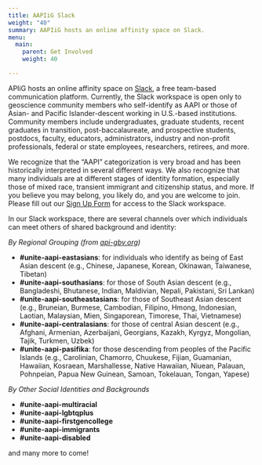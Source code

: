 ```yaml
---
title: AAPIiG Slack
weight: "40"
summary: AAPIiG hosts an online affinity space on Slack.
menu:
  main:
    parent: Get Involved
    weight: 40

---
```

APIiG hosts an online affinity space on [Slack](https://slack.com), a free team-based communication platform. Currently, the Slack workspace is open only to geoscience community members who self-identify as AAPI or those of Asian- and Pacific Islander-descent working in U.S.-based institutions. Community members include undergraduates, graduate students, recent graduates in transition, post-baccalaureate, and prospective students, postdocs, faculty, educators, administrators, industry and non-profit professionals, federal or state employees, researchers, retirees, and more.

We recognize that the “AAPI” categorization is very broad and has been historically interpreted in several different ways. We also recognize that many  individuals are at different stages of identity formation, especially those of mixed race, transient immigrant and citizenship status, and more. If you believe you may belong, you likely do, and you are welcome to join. Please fill out our [Sign Up Form](getinvolved/joinus) for access to the Slack workspace.

In our Slack workspace, there are several channels over which individuals can meet others of shared background and identity:

_By Regional Grouping (from_ [_api-gbv.org_](https://www.api-gbv.org)_)_

* **#unite-aapi-eastasians**: for individuals who identify as being of East Asian descent (e.g., Chinese, Japanese, Korean, Okinawan, Taiwanese, Tibetan)
* **#unite-aapi-southasians**: for those of South Asian descent (e.g., Bangladeshi, Bhutanese, Indian, Maldivian, Nepali, Pakistani, Sri Lankan)
* **#unite-aapi-southeastasians**: for those of Southeast Asian descent (e.g., Bruneian, Burmese, Cambodian, Filipino, Hmong, Indonesian, Laotian, Malaysian, Mien, Singaporean, Timorese, Thai, Vietnamese)
* **#unite-aapi-centralasians**: for those of central Asian descent (e.g., Afghani, Armenian, Azerbaijani, Georgians, Kazakh, Kyrgyz, Mongolian, Tajik, Turkmen, Uzbek)
* **#unite-aapi-pasifika**: for those descending from peoples of the Pacific Islands (e.g., Carolinian, Chamorro, Chuukese, Fijian, Guamanian, Hawaiian, Kosraean, Marshallesse, Native Hawaiian, Niuean, Palauan, Pohnpeian, Papua New Guinean, Samoan, Tokelauan, Tongan, Yapese)

_By Other Social Identities and Backgrounds_

* **#unite-aapi-multiracial**
* **#unite-aapi-lgbtqplus**
* **#unite-aapi-firstgencollege**
* **#unite-aapi-immigrants**
* **#unite-aapi-disabled**

and many more to come!